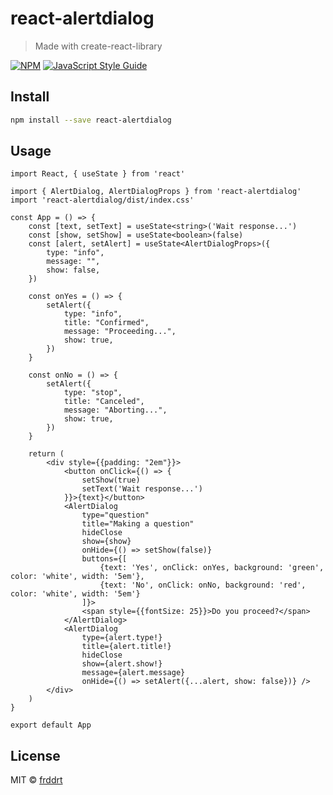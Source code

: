# react-alertdialog

> Made with create-react-library

[![NPM](https://img.shields.io/npm/v/@ferracinitec/react-alertdialog.svg)](https://www.npmjs.com/package/@ferracinitec/react-alertdialog) [![JavaScript Style Guide](https://img.shields.io/badge/code_style-standard-brightgreen.svg)](https://standardjs.com)

## Install

```bash
npm install --save react-alertdialog
```

## Usage

```tsx
import React, { useState } from 'react'

import { AlertDialog, AlertDialogProps } from 'react-alertdialog'
import 'react-alertdialog/dist/index.css'

const App = () => {
	const [text, setText] = useState<string>('Wait response...')
	const [show, setShow] = useState<boolean>(false)
	const [alert, setAlert] = useState<AlertDialogProps>({
		type: "info",
		message: "",
		show: false,
	})

	const onYes = () => {
		setAlert({
			type: "info",
			title: "Confirmed",
			message: "Proceeding...",
			show: true,
		})
	}

	const onNo = () => {
		setAlert({
			type: "stop",
			title: "Canceled",
			message: "Aborting...",
			show: true,
		})
	}

	return (
		<div style={{padding: "2em"}}>
			<button onClick={() => {
				setShow(true)
				setText('Wait response...')
			}}>{text}</button>
			<AlertDialog
				type="question"
				title="Making a question"
				hideClose
				show={show}
				onHide={() => setShow(false)}
				buttons={[
					{text: 'Yes', onClick: onYes, background: 'green', color: 'white', width: '5em'},
					{text: 'No', onClick: onNo, background: 'red', color: 'white', width: '5em'}
				]}>
				<span style={{fontSize: 25}}>Do you proceed?</span>
			</AlertDialog>
			<AlertDialog
				type={alert.type!}
				title={alert.title!}
				hideClose
				show={alert.show!}
				message={alert.message}
				onHide={() => setAlert({...alert, show: false})} />
		</div>
	)
}

export default App
```

## License

MIT © [frddrt](https://github.com/frddrt)
